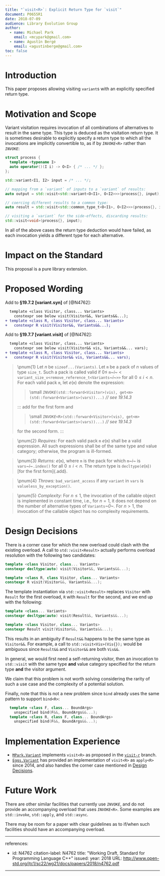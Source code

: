 ```yaml
---
title: "`visit<R>`: Explicit Return Type for `visit`"
document: P0655R1
date: 2018-07-09
audience: Library Evolution Group
author:
  - name: Michael Park
    email: <mcypark@gmail.com>
  - name: Agustín Bergé
    email: <agustinberge@gmail.com>
toc: false
---
```


# Introduction

This paper proposes allowing visiting `variant`s with an explicitly specified
return type.

# Motivation and Scope

Variant visitation requires invocation of all combinations of alternatives to
result in the same type. This type is deduced as the visitation return type.
It is sometimes desirable to explicitly specify a return type to which all
the invocations are implicitly convertible to, as if by _`INVOKE`_`<R>` rather
than _`INVOKE`_:

```cpp
struct process {
  template <typename I>
  auto operator()(I i) -> O<I> { /* ... */ };
};

std::variant<I1, I2> input = /* ... */;

// mapping from a `variant` of inputs to a `variant` of results:
auto output = std::visit<std::variant<O<I1>, O<I2>>>(process{}, input);

// coercing different results to a common type:
auto result = std::visit<std::common_type_t<O<I1>, O<I2>>>(process{}, input);

// visiting a `variant` for the side-effects, discarding results:
std::visit<void>(process{}, input);
```

In all of the above cases the return type deduction would have failed, as each
invocation yields a different type for each alternative.

# Impact on the Standard

This proposal is a pure library extension.

# Proposed Wording

Add to __§19.7.2 [variant.syn]__ of [@N4762]:

```diff
  template <class Visitor, class... Variants>
    constexpr see below visit(Visitor&&, Variants&&...);
+ template <class R, class Visitor, class... Variants>
+   constexpr R visit(Visitor&&, Variants&&...);
```

Add to __§19.7.7 [variant.visit]__ of [@N4762]:

```diff
  template <class Visitor, class... Variants>
    constexpr see below visit(Visitor&& vis, Variants&&... vars);
+ template <class R, class Visitor, class... Variants>
+   constexpr R visit(Visitor&& vis, Variants&&... vars);
```
> \pnum{1} Let _n_ be `sizeof...(Variants)`. Let `m` be a pack of _n_ values of type
> `size_t`. Such a pack is called valid if $0 \leq$ `m`_~i~_ <
> `variant_size_v<remove_reference_t<Variants`_~i~_`>>` for all $0 \leq i < n$.
> For each valid pack `m`, let _e_(`m`) denote the expression:
>
> > \small _`INVOKE`_`(std::forward<Visitor>(vis), get<m>(std::forward<Variants>(vars))...)` _// see 19.14.3_
>
> ::: add
> for the first form and
>
> > \small _`INVOKE`_`<R>(std::forward<Visitor>(vis), get<m>(std::forward<Variants>(vars))...)` _// see 19.14.3_
>
> for the second form.
> :::

> \pnum{2} _Requires:_ For each valid pack `m` _e_(`m`) shall be a valid
> expression. All such expressions shall be of the same type and value category;
> otherwise, the program is ill-formed.

> \pnum{3} _Returns:_ _e_(`m`), where `m` is the pack for which `m`_~i~_ is
> `vars`_~i~_`.index()` for all $0 \leq i < n$. The return type is
> `decltype(`_e_(`m`)`)` [for the first form]{.add}.

> \pnum{4} _Throws:_ `bad_variant_access` if any `variant` in `vars` is
> `valueless_by_exception()`.

> \pnum{5} _Complexity:_ For $n \leq 1$, the invocation of the callable object is
> implemented in constant time, i.e., for $n = 1$, it does not depend on the
> number of alternative types of `Variants`_~0~_. For $n > 1$, the invocation of
> the callable object has no complexity requirements.

# Design Decisions

There is a corner case for which the new overload could clash with the existing
overload. A call to `std::visit<Result>` actually performs overload resolution
with the following two candidates:

```cpp
template <class Visitor, class... Variants>
constexpr decltype(auto) visit(Visitor&&, Variants&&...);

template <class R, class Visitor, class... Variants>
constexpr R visit(Visitor&&, Variants&&...);
```

The template instantiation via `std::visit<Result>` replaces `Visitor` with
`Result` for the first overload, `R` with `Result` for the second, and
we end up with the following:

```cpp
template <class... Variants>
constexpr decltype(auto) visit(Result&&, Variants&&...);

template <class Visitor, class... Variants>
constexpr Result visit(Visitor&&, Variants&&...);
```

This results in an ambiguity if `Result&&` happens to be the same type as
`Visitor&&`. For example, a call to `std::visit<Vis>(Vis{});` would be
ambiguous since `Result&&` and `Visitor&&` are both `Vis&&`.

In general, we would first need a self-returning visitor, then an invocation
to `std::visit` with the same type __and__ value category specified for
the return type __and__ the visitor argument.

We claim that this problem is not worth solving considering the rarity of
such a use case and the complexity of a potential solution.

Finally, note that this is not a new problem since `bind` already uses
the same pattern to support `bind<R>`:

```cpp
  template <class F, class... BoundArgs>
    unspecified bind(F&&, BoundArgs&&...);
  template <class R, class F, class... BoundArgs>
    unspecified bind(F&&, BoundArgs&&...);
```

# Implementation Experience

  - [`MPark.Variant`][mpark/variant] implements `visit<R>` as proposed in
    the [`visit-r`][visit-r] branch.
  - [`Eggs.Variant`][eggs/variant] has provided an implementation of `visit<R>`
    as `apply<R>` since 2014, and also handles the corner case mentioned in
    [Design Decisions](#design-decisions).

[visit-r]: https://github.com/mpark/variant/tree/visit-r
[mpark/variant]: https://github.com/mpark/variant
[eggs/variant]: https://github.com/eggs-cpp/variant

# Future Work

There are other similar facilities that currently use _`INVOKE`_, and
do not provide an accompanying overload that uses _`INVOKE`_`<R>`.
Some examples are `std::invoke`, `std::apply`, and `std::async`.

There may be room for a paper with clear guidelines as to
if/when such facilities should have an accompanying overload.

---
references:
  - id: N4762
    citation-label: N4762
    title: "Working Draft, Standard for Programming Language C++"
    issued:
      year: 2018
    URL: http://www.open-std.org/jtc1/sc22/wg21/docs/papers/2018/n4762.pdf
---
